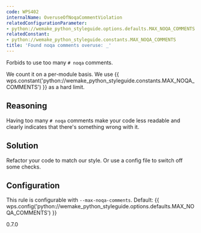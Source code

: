 ```yaml
---
code: WPS402
internalName: OveruseOfNoqaCommentViolation
relatedConfigurationParameter:
- python://wemake_python_styleguide.options.defaults.MAX_NOQA_COMMENTS
relatedConstant:
- python://wemake_python_styleguide.constants.MAX_NOQA_COMMENTS
title: 'Found noqa comments overuse: _'
---
```


Forbids to use too many `# noqa` comments.

We count it on a per-module basis. We use
{{ wps.constant('python://wemake_python_styleguide.constants.MAX_NOQA_COMMENTS') }} as a hard limit.

## Reasoning
Having too many `# noqa` comments make your code less readable and
clearly indicates that there's something wrong with it.

## Solution
Refactor your code to match our style. Or use a config file to
switch off some checks.

## Configuration
This rule is configurable with `--max-noqa-comments`. Default:
{{ wps.config('python://wemake_python_styleguide.options.defaults.MAX_NOQA_COMMENTS') }}

<div class="versionadded">

0.7.0

</div>